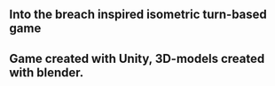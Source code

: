 
## Into the breach inspired isometric turn-based game
## Game created with Unity, 3D-models created with blender.
